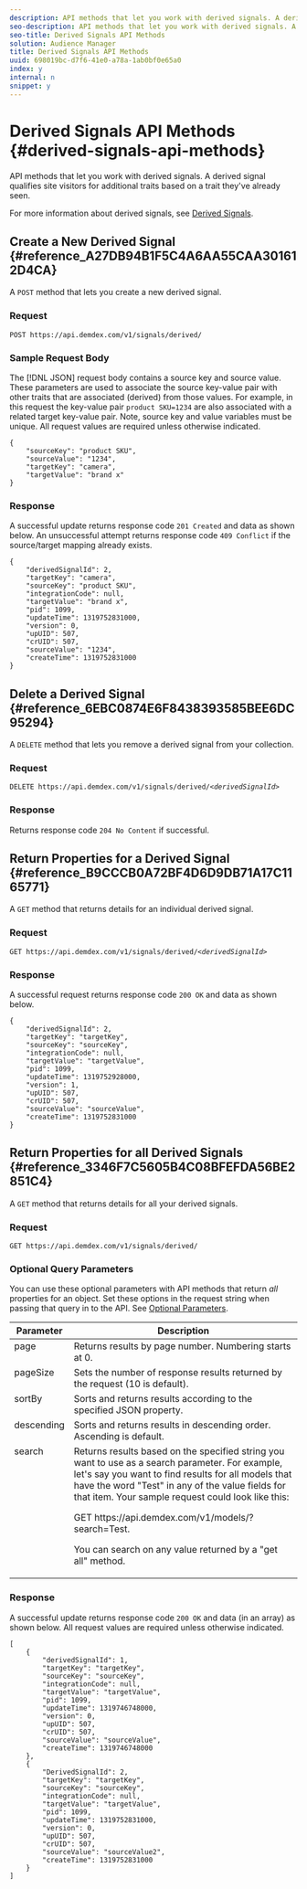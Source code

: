 ```yaml
---
description: API methods that let you work with derived signals. A derived signal qualifies site visitors for additional traits based on a trait they've already seen.
seo-description: API methods that let you work with derived signals. A derived signal qualifies site visitors for additional traits based on a trait they've already seen.
seo-title: Derived Signals API Methods
solution: Audience Manager
title: Derived Signals API Methods
uuid: 698019bc-d7f6-41e0-a78a-1ab0bf0e65a0
index: y
internal: n
snippet: y
---
```


# Derived Signals API Methods {#derived-signals-api-methods}

API methods that let you work with derived signals. A derived signal qualifies site visitors for additional traits based on a trait they've already seen.

<!--
c_separator.xml
-->

For more information about derived signals, see [Derived Signals](../../c-features/derived-signals.md#concept_36FF7303F39E4748AC048D08F9E371C6). 

## Create a New Derived Signal {#reference_A27DB94B1F5C4A6AA55CAA301612D4CA}

A `POST` method that lets you create a new derived signal.

<!--
r_create_new_derived_signal.xml
-->

### Request

`POST https://api.demdex.com/v1/signals/derived/` 

### Sample Request Body

The [!DNL JSON] request body contains a source key and source value. These parameters are used to associate the source key-value pair with other traits that are associated (derived) from those values. For example, in this request the key-value pair `product SKU=1234` are also associated with a related target key-value pair. Note, source key and value variables must be unique. All request values are required unless otherwise indicated.

```
{
    "sourceKey": "product SKU",
    "sourceValue": "1234",
    "targetKey": "camera",
    "targetValue": "brand x"
}
```

### Response

A successful update returns response code `201 Created` and data as shown below. An unsuccessful attempt returns response code `409 Conflict` if the source/target mapping already exists.

```
{
    "derivedSignalId": 2,
    "targetKey": "camera",
    "sourceKey": "product SKU",
    "integrationCode": null,
    "targetValue": "brand x",
    "pid": 1099,
    "updateTime": 1319752831000,
    "version": 0,
    "upUID": 507,
    "crUID": 507,
    "sourceValue": "1234",
    "createTime": 1319752831000
}
```

## Delete a Derived Signal {#reference_6EBC0874E6F8438393585BEE6DC95294}

A `DELETE` method that lets you remove a derived signal from your collection.

<!--
r_delete_derived_signal.xml
-->

### Request

`DELETE https://api.demdex.com/v1/signals/derived/`*`<derivedSignalId>`*

### Response

Returns response code `204 No Content` if successful.

## Return Properties for a Derived Signal {#reference_B9CCCB0A72BF4D6D9DB71A17C1165771}

A `GET` method that returns details for an individual derived signal.

<!--
r_get_derived_signal_details.xml
-->

### Request

`GET https://api.demdex.com/v1/signals/derived/`*`<derivedSignalId>`*

### Response

A successful request returns response code `200 OK` and data as shown below. 

```
{
    "derivedSignalId": 2,
    "targetKey": "targetKey",
    "sourceKey": "sourceKey",
    "integrationCode": null,
    "targetValue": "targetValue",
    "pid": 1099,
    "updateTime": 1319752928000,
    "version": 1,
    "upUID": 507,
    "crUID": 507,
    "sourceValue": "sourceValue",
    "createTime": 1319752831000
}
```

## Return Properties for all Derived Signals {#reference_3346F7C5605B4C08BFEFDA56BE2851C4}

A `GET` method that returns details for all your derived signals.

<!-- 
r_return_all_derived_signals.xml
-->

### Request

`GET https://api.demdex.com/v1/signals/derived/`

### Optional Query Parameters

You can use these optional parameters with API methods that return *all* properties for an object. Set these options in the request string when passing that query in to the API. See [Optional Parameters](../../c-api/c-rest-api-main/aam-api-getting-started.md#concept_BB1E73AE736F4F54830E6CAF28089608).  

<table id="table_B05A8EE22C9A4C72B84A8479E1AB7D0A"> 
 <thead> 
  <tr> 
   <th colname="col1" class="entry"> Parameter </th> 
   <th colname="col2" class="entry"> Description </th> 
  </tr>
 </thead>
 <tbody> 
  <tr valign="top"> 
   <td colname="col1"><span class="codeph"> page</span> </td> 
   <td colname="col2"> Returns results by page number. Numbering starts at 0. </td> 
  </tr> 
  <tr valign="top"> 
   <td colname="col1"><span class="codeph"> pageSize</span> </td> 
   <td colname="col2"> Sets the number of response results returned by the request (10 is default). </td> 
  </tr> 
  <tr valign="top"> 
   <td colname="col1"><span class="codeph"> sortBy</span> </td> 
   <td colname="col2">Sorts and returns results according to the specified <span class="keyword"> JSON</span> property. </td> 
  </tr> 
  <tr valign="top"> 
   <td colname="col1"><span class="codeph"> descending</span> </td> 
   <td colname="col2"> Sorts and returns results in descending order. Ascending is default. </td> 
  </tr> 
  <tr valign="top"> 
   <td colname="col1"><span class="codeph"> search</span> </td> 
   <td colname="col2">Returns results based on the specified string you want to use as a search parameter. For example, let's say you want to find results for all models that have the word "Test" in any of the value fields for that item. Your sample request could look like this: <p><span class="codeph"> GET https://api.demdex.com/v1/models/?search=Test</span>. </p> <p>You can search on any value returned by a "get all" method. </p> </td> 
  </tr> 
 </tbody> 
</table>

### Response

A successful update returns response code `200 OK` and data (in an array) as shown below. All request values are required unless otherwise indicated.

```
[
    {
        "derivedSignalId": 1,
        "targetKey": "targetKey",
        "sourceKey": "sourceKey",
        "integrationCode": null,
        "targetValue": "targetValue",
        "pid": 1099,
        "updateTime": 1319746748000,
        "version": 0,
        "upUID": 507,
        "crUID": 507,
        "sourceValue": "sourceValue",
        "createTime": 1319746748000
    },
    {
        "DerivedSignalId": 2,
        "targetKey": "targetKey",
        "sourceKey": "sourceKey",
        "integrationCode": null,
        "targetValue": "targetValue",
        "pid": 1099,
        "updateTime": 1319752831000,
        "version": 0,
        "upUID": 507,
        "crUID": 507,
        "sourceValue": "sourceValue2",
        "createTime": 1319752831000
    }
]
```

